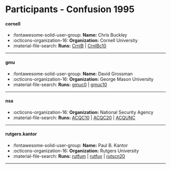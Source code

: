 # Participants - Confusion 1995 

#### cornell
 - :fontawesome-solid-user-group: **Name:** Chris Buckley
 - :octicons-organization-16: **Organization:** Cornell University
 - :material-file-search: **Runs:** [CrnlB](./runs.md#crnlb) | [CrnlBc10](./runs.md#crnlbc10)

---
#### gmu
 - :fontawesome-solid-user-group: **Name:** David Grossman
 - :octicons-organization-16: **Organization:** George Mason University
 - :material-file-search: **Runs:** [gmuc0](./runs.md#gmuc0) | [gmuc10](./runs.md#gmuc10)

---
#### nsa
 - :octicons-organization-16: **Organization:** National Security Agency
 - :material-file-search: **Runs:** [ACQC10](./runs.md#acqc10) | [ACQC20](./runs.md#acqc20) | [ACQUNC](./runs.md#acqunc)

---
#### rutgers.kantor
 - :fontawesome-solid-user-group: **Name:** Paul B. Kantor
 - :octicons-organization-16: **Organization:** Rutgers University
 - :material-file-search: **Runs:** [rutfum](./runs.md#rutfum) | [rutfuv](./runs.md#rutfuv) | [rutscn20](./runs.md#rutscn20)

---
